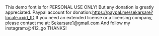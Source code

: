 This demo font is for PERSONAL USE ONLY! But any donation is greatly appreciated. Paypal account for donation:https://paypal.me/sekarsare?locale.x=id_ID If you need an extended license or a licensing company, please contact me at: Sekarsare1@gmail.com And follow my instagram:@412_go THANKS!


<!---
Prawitoleci/Prawitoleci is a ✨ special ✨ repository because its `README.md` (this file) appears on your GitHub profile.
You can click the Preview link to take a look at your changes.
--->
